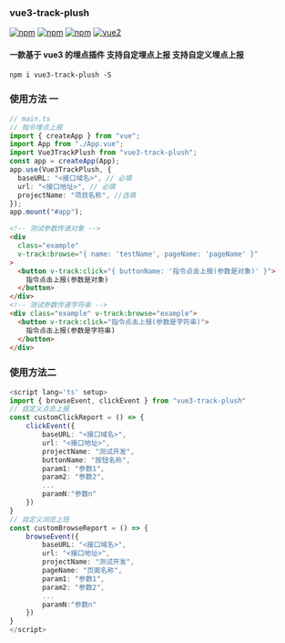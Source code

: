 ### vue3-track-plush

[![npm](https://img.shields.io/npm/v/vue3-track-plush.svg)](https://www.npmjs.com/package/vue3-track-plush)
[![npm](https://img.shields.io/npm/dw/vue3-track-plush.svg)](https://npmtrends.com/vue3-track-plush)
[![npm](https://img.shields.io/npm/l/vue3-track-plush.svg?sanitize=true)](https://www.npmjs.com/package/vue3-track-plush)
[![vue2](https://img.shields.io/badge/vue-3.x-brightgreen.svg)](https://vuejs.org/)

#### 一款基于 vue3 的埋点插件 支持自定埋点上报 支持自定义埋点上报

```npm
npm i vue3-track-plush -S
```

### 使用方法 一

```ts
// main.ts
// 指令埋点上报
import { createApp } from "vue";
import App from "./App.vue";
import Vue3TrackPlush from "vue3-track-plush";
const app = createApp(App);
app.use(Vue3TrackPlush, {
  baseURL: "<接口域名>", // 必填
  url: "<接口地址>", // 必填
  projectName: "项目名称", //选填
});
app.mount("#app");
```

```html
<!-- 测试参数传递对象 -->
<div
  class="example"
  v-track:browse="{ name: 'testName', pageName: 'pageName' }"
>
  <button v-track:click="{ buttonName: '指令点击上报(参数是对象)' }">
    指令点击上报(参数是对象)
  </button>
</div>
<!-- 测试参数传递字符串 -->
<div class="example" v-track:browse="example">
  <button v-track:click="指令点击上报(参数是字符串)">
    指令点击上报(参数是字符串)
  </button>
</div>
```

### 使用方法二

```ts
<script lang='ts' setup>
import { browseEvent, clickEvent } from "vue3-track-plush"
// 自定义点击上报
const customClickReport = () => {
    clickEvent({
        baseURL: "<接口域名>",
        url: "<接口地址>",
        projectName: "测试开发",
        buttonName: "按钮名称",
        param1: "参数1",
        param2: "参数2",
        ...
        paramN:"参数n"
    })
}
// 自定义浏览上班
const customBrowseReport = () => {
    browseEvent({
        baseURL: "<接口域名>",
        url: "<接口地址>",
        projectName: "测试开发",
        pageName: "页面名称",
        param1: "参数1",
        param2: "参数2",
        ...
        paramN:"参数n"
    })
}
</script>
```
